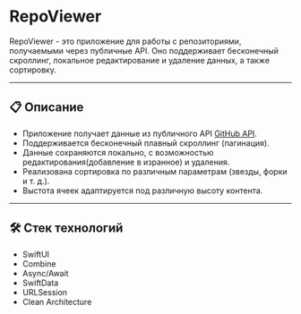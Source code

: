 # RepoViewer

RepoViewer - это приложение для работы с репозиториями, получаемыми через публичные API. Оно поддерживает бесконечный скроллинг, локальное редактирование и удаление данных, а также сортировку.

---

## 📋 Описание
- Приложение получает данные из публичного API [GitHub API](https://docs.github.com/en/rest).
- Поддерживается бесконечный плавный скроллинг (пагинация).
- Данные сохраняются локально, с возможностью редактирования(добавление в изранное) и удаления.
- Реализована сортировка по различным параметрам (звезды, форки и т. д.).
- Выстота ячеек адаптируется под различную высоту контента.

---

## 🛠 Стек технологий
  - SwiftUI
  - Combine
  - Async/Await
  - SwiftData
  - URLSession
  - Clean Architecture
